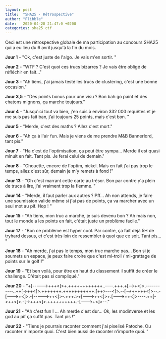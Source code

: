 ```yaml
---
layout: post
title:  "SHA25 - Rétrospective"
author: "Flibble"
date:   2020-04-28 21:47:0 +0200
categories: sha25 ctf
---
```


Ceci est une rétrospective globale de ma participation au concours SHA25 qui a eu lieu du 6 avril jusqu'à la fin du mois. 

**Jour 1** - "Ok, c'est juste de l'algo. Je vais m'en sortir. "

**Jour 2** - "WTF ? C'est quoi ces trucs bizarres ? Je vais être obligé de réfléchir en fait..."

**Jour 3** - "Ah tiens, j'ai jamais testé les trucs de clustering, c'est une bonne occasion." 

**Jour 3,5** - "Des points bonus pour une visu ? Bon bah go paint et des chatons mignons, ça marche toujours."

**Jour 4** - "Jusqu'ici tout va bien, j'en suis à environ 332 000 requêtes et je me suis pas fait ban, j'ai toujours 25 points, mais c'est bon. " 

**Jour 5** - "Merde, c'est des maths ? Allez c'est mort." 

**Jour 6** - "Ah ça à l'air fun. Mais je viens de me prendre M&B Bannerlord, tant pis." 

**Jour 7** - "Ha c'est de l'optimisation, ça peut être sympa... Merde il est quasi minuit en fait. Tant pis. Je ferai celui de demain." 

**Jour 8** - "Chouette, encore de l'optim, nickel. Mais en fait j'ai pas trop le temps, allez c'est sûr, demain je m'y remets à fond !" 

**Jour 13** - "Oh c'est marrant cette carte au trésor. Bon par contre y'a plein de trucs à lire, j'ai vraiment trop la flemme. " 

**Jour 14** - "Merde, il faut parler aux autres ? Pff... Ah non attends, je faire une soumission valide même si j'ai pas de points, ça va marcher avec un seul mot au pif. Hop ! "

**Jour 15** - "Ah tiens, mon truc a marché, je suis devenu bon ? Ah mais non, tout le monde a les points en fait, c'était juste un problème facile."

**Jour 17** - "Bon ce problème est hyper cool. Par contre, ça fait déjà 5H de tryhard dessus, et c'est très loin de ressembler à quoi que ce soit. Tant pis... "

**Jour 18** - "Ah merde, j'ai pas le temps, mon truc marche pas... Bon si je soumets un espace, je peux faire croire que c'est mi-troll / mi-grattage de points sur le golf !"

**Jour 19** - "Et ben voilà, pour être en haut du classement il suffit de créer le challenge. C'était pas si compliqué." 

**Jour 20** - "+[----->+++<]>+.++++++++++++..----.+++.+[-->+<]>.-----------..++[->++<]>.+++++++.+++++++++++.[++>---<]>.--[-->+++++<]>--.-[--->+<]>.-[----->++<]>-.+++.>+[--->++<]>+.[--->++<]>----.++[->++<]>.-[->+++<]>.++++++++++.-[--->+<]>--."

**Jour 21** - "Ah c'est fun ! ... Ah merde c'est dur... Ok, les modinverse et les gcd au pif ça suffit pas. Tant pis !"

**Jour 22** - "Tiens je pourrais raconter comment j'ai pixelisé Patoche. Ou raconter n'importe quoi. C'est bien aussi de raconter n'importe quoi. "

